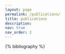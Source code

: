 ```yaml
---
layout: page
permalink: /publications/
title: publications
description: 
nav: true
nav_order: 2
---
```


<!-- _pages/publications.md -->

<!-- Bibsearch Feature -->

<!--{% include bib_search.liquid %}-->

<div class="publications">

{% bibliography %}

</div>
